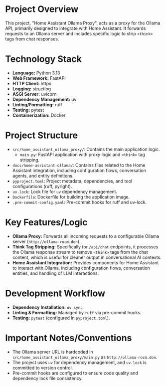 # Project Overview

This project, "Home Assistant Ollama Proxy", acts as a proxy for the Ollama API, primarily designed to integrate with Home Assistant. It forwards requests to an Ollama server and includes specific logic to strip `<think>` tags from chat responses.

# Technology Stack

- **Language:** Python 3.13
- **Web Framework:** FastAPI
- **HTTP Client:** httpx
- **Logging:** structlog
- **ASGI Server:** uvicorn
- **Dependency Management:** uv
- **Linting/Formatting:** ruff
- **Testing:** pytest
- **Containerization:** Docker

# Project Structure

- `src/home_assistant_ollama_proxy/`: Contains the main application logic.
  - `main.py`: FastAPI application with proxy logic and `<think>` tag stripping.
- `docs/home-assistant-ollama/`: Contains files related to the Home Assistant integration, including configuration flows, conversation agents, and entity definitions.
- `pyproject.toml`: Project metadata, dependencies, and tool configurations (ruff, pyright).
- `uv.lock`: Lock file for `uv` dependency management.
- `Dockerfile`: Dockerfile for building the application image.
- `.pre-commit-config.yaml`: Pre-commit hooks for ruff and uv-lock.

# Key Features/Logic

- **Ollama Proxy:** Forwards all incoming requests to a configurable Ollama server (`http://ollama-rocm.don`).
- **Think Tag Stripping:** Specifically for `/api/chat` endpoints, it processes the Ollama response stream to remove `<think>` tags from the chat content, which is useful for cleaner output in conversational AI contexts.
- **Home Assistant Integration:** Provides components for Home Assistant to interact with Ollama, including configuration flows, conversation entities, and handling of LLM interactions.

# Development Workflow

- **Dependency Installation:** `uv sync`
- **Linting & Formatting:** Managed by `ruff` via pre-commit hooks.
- **Testing:** `pytest` (configured in `pyproject.toml`).

# Important Notes/Conventions

- The Ollama server URL is hardcoded in `src/home_assistant_ollama_proxy/main.py` as `http://ollama-rocm.don`.
- The project uses `uv` for dependency management, and `uv.lock` is committed to version control.
- Pre-commit hooks are configured to ensure code quality and dependency lock file consistency.